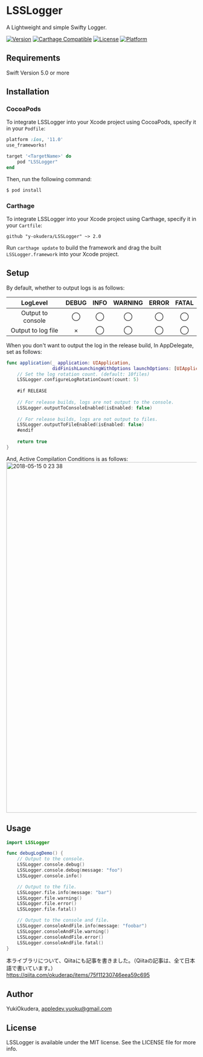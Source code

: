 # LSSLogger
A Lightweight and simple Swifty Logger.

[![Version](https://img.shields.io/cocoapods/v/LSSLogger.svg?style=flat)](http://cocoapods.org/pods/LSSLogger)
[![Carthage Compatible](https://img.shields.io/badge/Carthage-compatible-4BC51D.svg?style=flat)](https://github.com/stv-yokudera/LSSLogger)
[![License](https://img.shields.io/cocoapods/l/LSSLogger.svg?style=flat)](http://cocoapods.org/pods/LSSLogger)
[![Platform](https://img.shields.io/cocoapods/p/LSSLogger.svg?style=flat)](http://cocoapods.org/pods/LSSLogger)

## Requirements
Swift Version 5.0 or more

## Installation

### CocoaPods

To integrate LSSLogger into your Xcode project using CocoaPods, specify it in your `Podfile`:

```ruby
platform :ios, '11.0'
use_frameworks!

target '<TargetName>' do
    pod "LSSLogger"
end
```

Then, run the following command:

```bash
$ pod install
```

### Carthage

To integrate LSSLogger into your Xcode project using Carthage, specify it in your `Cartfile`:

```ogdl
github "y-okudera/LSSLogger" ~> 2.0
```

Run `carthage update` to build the framework and drag the built `LSSLogger.framework` into your Xcode project.

## Setup

By default, whether to output logs is as follows:

|LogLevel|DEBUG|INFO|WARNING|ERROR|FATAL|
|:----:|:----:|:----:|:----:|:----:|:----:|
|Output to console|◯|◯|◯|◯|◯|
|Output to log file|×|◯|◯|◯|◯|

When you don't want to output the log in the release build, In AppDelegate, set as follows:

```swift:AppDelegate.swift
func application(_ application: UIApplication,
                 didFinishLaunchingWithOptions launchOptions: [UIApplication.LaunchOptionsKey : Any]? = nil) -> Bool {
    // Set the log rotation count. (default: 10files)
    LSSLogger.configureLogRotationCount(count: 5)
    
    #if RELEASE
    
    // For release builds, logs are not output to the console.
    LSSLogger.outputToConsoleEnabled(isEnabled: false)
    
    // For release builds, logs are not output to files.
    LSSLogger.outputToFileEnabled(isEnabled: false)
    #endif
    
    return true
}
```

And, Active Compilation Conditions is as follows:
<img width="926" alt="2018-05-15 0 23 38" src="https://user-images.githubusercontent.com/25205138/40007027-c19b612e-57d6-11e8-897c-7d5af8431378.png">

## Usage

```swift
import LSSLogger

func debugLogDemo() {
    // Output to the console.
    LSSLogger.console.debug()
    LSSLogger.console.debug(message: "foo")
    LSSLogger.console.info()

    // Output to the file.
    LSSLogger.file.info(message: "bar")
    LSSLogger.file.warning()
    LSSLogger.file.error()
    LSSLogger.file.fatal()

    // Output to the console and file.
    LSSLogger.consoleAndFile.info(message: "foobar")
    LSSLogger.consoleAndFile.warning()
    LSSLogger.consoleAndFile.error()
    LSSLogger.consoleAndFile.fatal()
}
```

本ライブラリについて、Qiitaにも記事を書きました。（Qiitaの記事は、全て日本語で書いています。）
https://qiita.com/okuderap/items/75f11230746eea59c695


## Author

YukiOkudera, appledev.yuoku@gmail.com

## License

LSSLogger is available under the MIT license. See the LICENSE file for more info.
